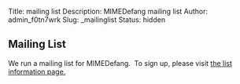 Title: mailing list
Description: MIMEDefang mailing list
Author: admin_f0tn7wrk
Slug: _mailinglist
Status: hidden

## Mailing List

We run a mailing list for MIMEDefang.  To sign up, please visit [the list information page.](https://lists.mimedefang.org/mailman/listinfo/mimedefang_lists.mimedefang.org)

